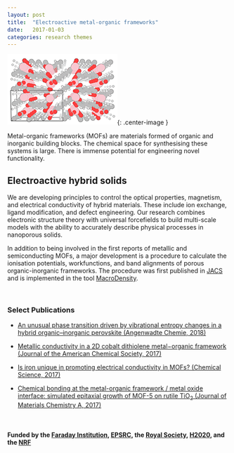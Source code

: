 ```yaml
---
layout: post
title:  "Electroactive metal-organic frameworks"
date:   2017-01-03
categories: research themes
---
```


![](/gifs/mof.gif){: .center-image }


Metal-organic frameworks (MOFs) are materials formed of organic and inorganic building blocks. 
The chemical space for synthesising these systems is large. There is immense potential for engineering novel
functionality.

## Electroactive hybrid solids 
We are developing principles to control the optical properties, magnetism, and electrical conductivity of hybrid materials. 
These include ion exchange, ligand modification, and defect engineering.
Our research combines electronic structure theory with universal forcefields to build multi-scale models with the ability to accurately describe physical processes in nanoporous solids. 

In addition to being involved in the first reports of metallic and semiconducting MOFs, a major development is a procedure to calculate the ionisation potentials, workfunctions, and band alignments of porous organic-inorganic frameworks. The procedure was first published in [JACS](http://pubs.acs.org/doi/abs/10.1021/ja4110073) and is implemented in the tool [MacroDensity](https://github.com/WMD-group/MacroDensity).

<br>

### Select Publications

- [An unusual phase transition driven by vibrational entropy changes in a hybrid organic–inorganic perovskite (Angenwadte Chemie, 2018)](https://onlinelibrary.wiley.com/doi/abs/10.1002/anie.201803176)

- [Metallic conductivity in a 2D cobalt dithiolene metal−organic framework (Journal of the American Chemical Society, 2017)](http://pubs.acs.org/doi/abs/10.1021/jacs.7b05742)

- [Is iron unique in promoting electrical conductivity in MOFs? (Chemical Science, 2017)](http://pubs.rsc.org/en/content/articlelanding/2017/sc/c7sc00647k)

- [Chemical bonding at the metal-organic framework / metal oxide interface: simulated epitaxial growth of MOF-5 on rutile TiO<sub>2</sub> (Journal of Materials Chemistry A, 2017)](http://pubs.rsc.org/en/content/articlelanding/2017/ta/c7ta00356k#!divAbstract)

<br>

#### Funded by the [Faraday Institution](https://faraday.ac.uk),  [EPSRC](http://gow.epsrc.ac.uk/NGBOViewPerson.aspx?PersonId=-250227), the [Royal Society](https://royalsociety.org/grants-schemes-awards/grants/university-research/), [H2020](https://ec.europa.eu/programmes/horizon2020/), and the [NRF](http://www.nrf.re.kr)